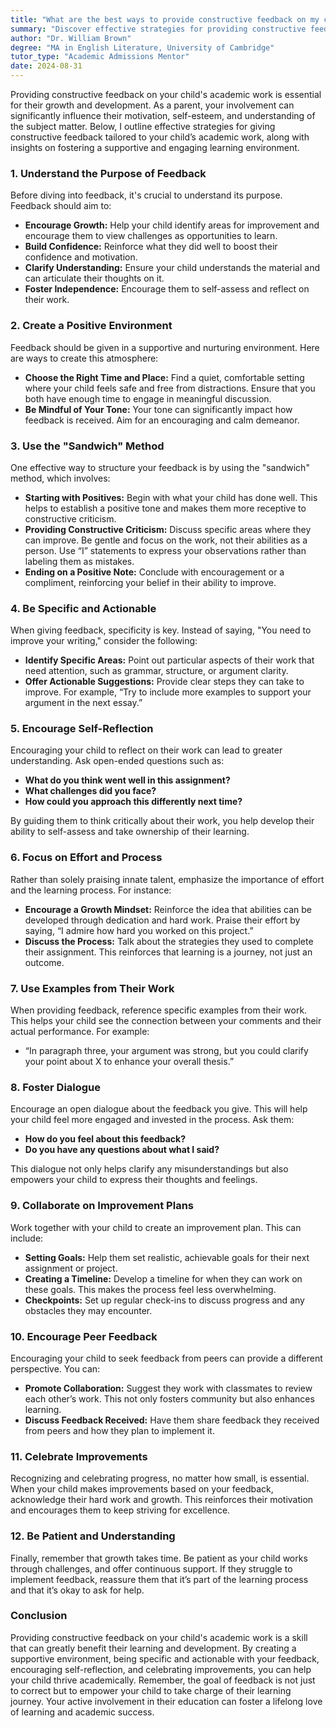 ```yaml
---
title: "What are the best ways to provide constructive feedback on my child’s academic work?"
summary: "Discover effective strategies for providing constructive feedback on your child's academic work to boost their growth, motivation, and self-esteem."
author: "Dr. William Brown"
degree: "MA in English Literature, University of Cambridge"
tutor_type: "Academic Admissions Mentor"
date: 2024-08-31
---
```


Providing constructive feedback on your child's academic work is essential for their growth and development. As a parent, your involvement can significantly influence their motivation, self-esteem, and understanding of the subject matter. Below, I outline effective strategies for giving constructive feedback tailored to your child’s academic work, along with insights on fostering a supportive and engaging learning environment.

### 1. Understand the Purpose of Feedback

Before diving into feedback, it's crucial to understand its purpose. Feedback should aim to:

- **Encourage Growth:** Help your child identify areas for improvement and encourage them to view challenges as opportunities to learn.
- **Build Confidence:** Reinforce what they did well to boost their confidence and motivation.
- **Clarify Understanding:** Ensure your child understands the material and can articulate their thoughts on it.
- **Foster Independence:** Encourage them to self-assess and reflect on their work.

### 2. Create a Positive Environment

Feedback should be given in a supportive and nurturing environment. Here are ways to create this atmosphere:

- **Choose the Right Time and Place:** Find a quiet, comfortable setting where your child feels safe and free from distractions. Ensure that you both have enough time to engage in meaningful discussion.
- **Be Mindful of Your Tone:** Your tone can significantly impact how feedback is received. Aim for an encouraging and calm demeanor.

### 3. Use the "Sandwich" Method

One effective way to structure your feedback is by using the "sandwich" method, which involves:

- **Starting with Positives:** Begin with what your child has done well. This helps to establish a positive tone and makes them more receptive to constructive criticism.
- **Providing Constructive Criticism:** Discuss specific areas where they can improve. Be gentle and focus on the work, not their abilities as a person. Use “I” statements to express your observations rather than labeling them as mistakes.
- **Ending on a Positive Note:** Conclude with encouragement or a compliment, reinforcing your belief in their ability to improve.

### 4. Be Specific and Actionable

When giving feedback, specificity is key. Instead of saying, "You need to improve your writing," consider the following:

- **Identify Specific Areas:** Point out particular aspects of their work that need attention, such as grammar, structure, or argument clarity.
- **Offer Actionable Suggestions:** Provide clear steps they can take to improve. For example, “Try to include more examples to support your argument in the next essay.”

### 5. Encourage Self-Reflection

Encouraging your child to reflect on their work can lead to greater understanding. Ask open-ended questions such as:

- **What do you think went well in this assignment?**
- **What challenges did you face?**
- **How could you approach this differently next time?**

By guiding them to think critically about their work, you help develop their ability to self-assess and take ownership of their learning.

### 6. Focus on Effort and Process

Rather than solely praising innate talent, emphasize the importance of effort and the learning process. For instance:

- **Encourage a Growth Mindset:** Reinforce the idea that abilities can be developed through dedication and hard work. Praise their effort by saying, “I admire how hard you worked on this project.”
- **Discuss the Process:** Talk about the strategies they used to complete their assignment. This reinforces that learning is a journey, not just an outcome.

### 7. Use Examples from Their Work

When providing feedback, reference specific examples from their work. This helps your child see the connection between your comments and their actual performance. For example:

- “In paragraph three, your argument was strong, but you could clarify your point about X to enhance your overall thesis.”

### 8. Foster Dialogue

Encourage an open dialogue about the feedback you give. This will help your child feel more engaged and invested in the process. Ask them:

- **How do you feel about this feedback?**
- **Do you have any questions about what I said?**

This dialogue not only helps clarify any misunderstandings but also empowers your child to express their thoughts and feelings.

### 9. Collaborate on Improvement Plans

Work together with your child to create an improvement plan. This can include:

- **Setting Goals:** Help them set realistic, achievable goals for their next assignment or project.
- **Creating a Timeline:** Develop a timeline for when they can work on these goals. This makes the process feel less overwhelming.
- **Checkpoints:** Set up regular check-ins to discuss progress and any obstacles they may encounter.

### 10. Encourage Peer Feedback

Encouraging your child to seek feedback from peers can provide a different perspective. You can:

- **Promote Collaboration:** Suggest they work with classmates to review each other’s work. This not only fosters community but also enhances learning.
- **Discuss Feedback Received:** Have them share feedback they received from peers and how they plan to implement it.

### 11. Celebrate Improvements

Recognizing and celebrating progress, no matter how small, is essential. When your child makes improvements based on your feedback, acknowledge their hard work and growth. This reinforces their motivation and encourages them to keep striving for excellence.

### 12. Be Patient and Understanding

Finally, remember that growth takes time. Be patient as your child works through challenges, and offer continuous support. If they struggle to implement feedback, reassure them that it’s part of the learning process and that it’s okay to ask for help.

### Conclusion

Providing constructive feedback on your child's academic work is a skill that can greatly benefit their learning and development. By creating a supportive environment, being specific and actionable with your feedback, encouraging self-reflection, and celebrating improvements, you can help your child thrive academically. Remember, the goal of feedback is not just to correct but to empower your child to take charge of their learning journey. Your active involvement in their education can foster a lifelong love of learning and academic success.
    